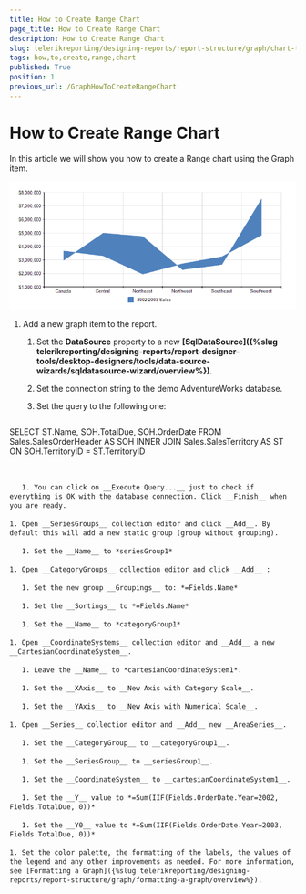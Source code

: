 ```yaml
---
title: How to Create Range Chart
page_title: How to Create Range Chart 
description: How to Create Range Chart
slug: telerikreporting/designing-reports/report-structure/graph/chart-types/range-charts/how-to-create-range-chart
tags: how,to,create,range,chart
published: True
position: 1
previous_url: /GraphHowToCreateRangeChart
---
```


# How to Create Range Chart

In this article we will show you how to create a Range chart using the Graph item. 

  ![Range Area Chart](images/Graph/RangeAreaChart.png)


1. Add a new graph item to the report.

   1. Set the __DataSource__ property to a new __[SqlDataSource]({%slug telerikreporting/designing-reports/report-designer-tools/desktop-designers/tools/data-source-wizards/sqldatasource-wizard/overview%})__. 

   1. Set the connection string to the demo AdventureWorks database.

   1. Set the query to the following one:

    
      ````sql
SELECT ST.Name, SOH.TotalDue, SOH.OrderDate
FROM Sales.SalesOrderHeader AS SOH
INNER JOIN Sales.SalesTerritory AS ST ON SOH.TerritoryID = ST.TerritoryID
````


   1. You can click on __Execute Query...__ just to check if everything is OK with the database connection. Click __Finish__ when you are ready. 

1. Open __SeriesGroups__ collection editor and click __Add__. By default this will add a new static group (group without grouping). 

   1. Set the __Name__ to *seriesGroup1* 

1. Open __CategoryGroups__ collection editor and click __Add__ : 

   1. Set the new group __Groupings__ to: *=Fields.Name* 

   1. Set the __Sortings__ to *=Fields.Name* 

   1. Set the __Name__ to *categoryGroup1* 

1. Open __CoordinateSystems__ collection editor and __Add__ a new __CartesianCoordinateSystem__. 

   1. Leave the __Name__ to *cartesianCoordinateSystem1*. 

   1. Set the __XAxis__ to __New Axis with Category Scale__. 

   1. Set the __YAxis__ to __New Axis with Numerical Scale__. 

1. Open __Series__ collection editor and __Add__ new __AreaSeries__. 

   1. Set the __CategoryGroup__ to __categoryGroup1__. 

   1. Set the __SeriesGroup__ to __seriesGroup1__. 

   1. Set the __CoordinateSystem__ to __cartesianCoordinateSystem1__. 

   1. Set the __Y__ value to *=Sum(IIF(Fields.OrderDate.Year=2002, Fields.TotalDue, 0))* 

   1. Set the __Y0__ value to *=Sum(IIF(Fields.OrderDate.Year=2003, Fields.TotalDue, 0))* 

1. Set the color palette, the formatting of the labels, the values of the legend and any other improvements as needed. For more information, see [Formatting a Graph]({%slug telerikreporting/designing-reports/report-structure/graph/formatting-a-graph/overview%}). 
